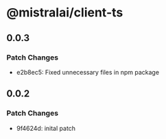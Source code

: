 # @mistralai/client-ts

## 0.0.3

### Patch Changes

- e2b8ec5: Fixed unnecessary files in npm package

## 0.0.2

### Patch Changes

- 9f4624d: inital patch
